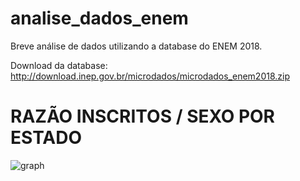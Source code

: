# analise_dados_enem
Breve análise de dados utilizando a database do ENEM 2018.

Download da database: http://download.inep.gov.br/microdados/microdados_enem2018.zip

# RAZÃO INSCRITOS / SEXO POR ESTADO

![graph](https://i.gyazo.com/70de360ebfe737bc0c309bdf2a0bb21d.png)
